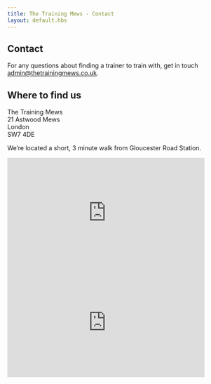 ```yaml
---
title: The Training Mews - Contact
layout: default.hbs
---
```


<div class="mb-5"></div>

## Contact

For any questions about finding a trainer to train with, get in touch <a href="mailto:admin@thetrainingmews.co.uk">admin@thetrainingmews.co.uk</a>.

## Where to find us

The Training Mews<br>
21 Astwood Mews<br>
London<br>
SW7 4DE

We’re located a short, 3 minute walk from Gloucester Road Station. 

<div class="row google-maps-embeds">
  <iframe
    class="col"
    width="450"
    height="250"
    frameborder="0" style="border:0"
    referrerpolicy="no-referrer-when-downgrade"
    src="https://www.google.com/maps/embed/v1/place?key=AIzaSyABxpmDXx3wS8bxbwzIIcvQRBZkIjMi9IE&q=21+Astwood+Mews,London,SW7+4DE"
    allowfullscreen>
  </iframe>

  <iframe
    class="col"
    width="450"
    height="250"
    frameborder="0" style="border:0"
    referrerpolicy="no-referrer-when-downgrade"
    src="https://www.google.com/maps/embed/v1/streetview?key=AIzaSyABxpmDXx3wS8bxbwzIIcvQRBZkIjMi9IE&location=51.49395795930201,-0.18638532456649565"
    allowfullscreen>
  </iframe>
</div>